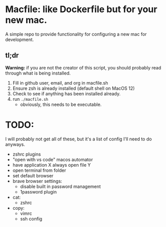 # Macfile: like Dockerfile but for your new mac.

A simple repo to provide functionality for configuring a new mac for development.

## tl;dr 
**Warning:** if you are not the creator of this script, you should probably read through what is being installed. 

1. Fill in github user, email, and org in macfile.sh
2. Ensure zsh is already installed (default shell on MacOS 12)
3. Check to see if anything has been installed already.
4. run `./macfile.sh`
   - obviously, this needs to be executable.

# TODO:
I will probably not get all of these, but it's a list of config I'll need to do anyways.
- zshrc plugins
- "open with vs code" macos automator
- have application X always open file Y
- open terminal from folder
- set default browser
- brave browser settings:
    - disable built in password management
    - 1password plugin
- cat:
    - zshrc
- copy: 
    - vimrc
    - ssh config
